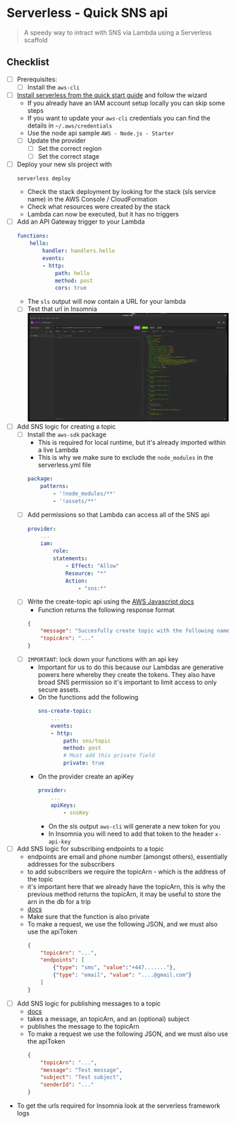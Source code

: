 # Serverless - Quick SNS api

> A speedy way to intract with SNS via Lambda using a Serverless scaffold

## Checklist

* [ ] Prerequisites:
    * [ ] Install the `aws-cli`
* [ ] [Install serverless from the quick start guide](https://www.serverless.com/framework/docs/getting-started/) and follow the wizard
    * If you already have an IAM account setup locally you can skip some steps
    * If you want to update your `aws-cli` credentials you can find the details in `~/.aws/credentials`
    * Use the node api sample `AWS - Node.js - Starter`
    * [ ] Update the provider
        * [ ] Set the correct region
        * [ ] Set the correct stage
* [ ] Deploy your new sls project with 
    ```
    serverless deploy
    ```
    * Check the stack deployment by looking for the stack (sls service name) in the AWS Console / CloudFormation
    * Check what resources were created by the stack
    * Lambda can now be executed, but it has no triggers
* [ ] Add an API Gateway trigger to your Lambda
    ```yaml
    functions:
        hello:
            handler: handlers.hello
            events:
            - http:
                path: hello
                method: post
                cors: true
    ```
    * The `sls` output will now contain a URL for your lambda
    * [ ] Test that url in Insomnia
    ![insomnia-hello](./sns-api/assets/insomnia-hello.png)
* [ ] Add SNS logic for creating a topic
    * [ ] Install the `aws-sdk` package
        * This is required for local runtime, but it's already imported within a live Lambda
        * This is why we make sure to exclude the `node_modules` in the serverless.yml file
        ```yml
        package:
            patterns:
                - '!node_modules/**'
                - '!assets/**'
        ```
    * [ ] Add permissions so that Lambda can access all of the SNS api
        ```yml
        provider:
            ...
            iam: 
                role: 
                statements:
                    - Effect: "Allow"
                    Resource: "*"
                    Action:
                        - "sns:*"
        ```
    * [ ] Write the create-topic api using the [AWS Javascript docs](https://docs.aws.amazon.com/AWSJavaScriptSDK/latest/AWS/SNS.html#createTopic-property)
        * Function returns the following response format
        ```json
        {
            "message": "Succesfully create topic with the following name, {name}",
            "topicArn": "..."
        }
        ```
    * [ ] `IMPORTANT`: lock down your functions with an api key
        * Important for us to do this because our Lambdas are generative powers here whereby they create the tokens. They also have broad SNS permission so it's important to limit access to only secure assets.
        * On the functions add the following
            ```yml
            sns-create-topic:
                ...
                events:
                - http:
                    path: sns/topic
                    method: post
                    # Must add this private field
                    private: true
            ```
        * On the provider create an apiKey
            ```yml
            provider:
                ...
                apiKeys:
                    - snsKey
            ```
            * On the sls output `aws-cli` will generate a new token for you
            * In Insomnia you will need to add that token to the header `x-api-key`  
* [ ] Add SNS logic for subscribing endpoints to a topic
    * endpoints are email and phone number (amongst others), essentially addresses for the subscribers
    * to add subscribers we require the topicArn - which is the address of the topic
    * it's important here that we already have the topicArn, this is why the previous method returns the topicArn, it may be useful to store the arn in the db for a trip
    * [docs](https://docs.aws.amazon.com/AWSJavaScriptSDK/latest/AWS/SNS.html#subscribe-property)
    * Make sure that the function is also private
    * To make a request, we use the following JSON, and we must also use the apiToken
        ```json
        {
            "topicArn": "...",
            "endpoints": [
                {"type": "sms", "value":"+447......."}, 
                {"type": "email", "value": "....@gmail.com"}
            ]
        }
        ```
* [ ] Add SNS logic for publishing messages to a topic
    * [docs](https://docs.aws.amazon.com/AWSJavaScriptSDK/latest/AWS/SNS.html#publish-property)
    * takes a message, an topicArn, and an (optional) subject
    * publishes the message to the topicArn
    * To make a request we use the following JSON, and we must also use the apiToken
        ```json
        {
            "topicArn": "...",
            "message": "Test message",
            "subject": "Test subject",
            "senderId": "..."
        }
        ```
* To get the urls required for Insomnia look at the serverless framework logs 

